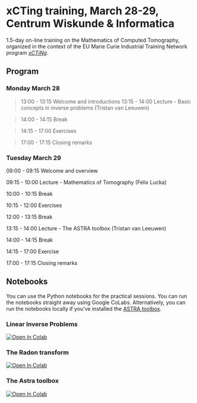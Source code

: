 # xCTing training, March 28-29, Centrum Wiskunde & Informatica

1.5-day on-line training on the Mathematics of Computed Tomography, organized in the context of the EU Marie Curie Industrial Training Network program [*xCTiNg*](https://xcting-itn.eu/). 

## Program

### Monday March 28

> 13:00 - 13:15 Welcome and introductions
> 13:15 - 14:00 Lecture - Basic concepts in inverse problems (Tristan van Leeuwen)

> 14:00 - 14:15 Break

> 14:15 - 17:00 Exercises

> 17:00 - 17:15 Closing remarks 


### Tuesday March 29

09:00 - 09:15 Welcome and overview

09:15 - 10:00 Lecture - Mathematics of Tomography (Felix Lucka)

10:00 - 10:15 Break

10:15 - 12:00 Exercises

12:00 - 13:15 Break

13:15 - 14:00 Lecture - The ASTRA toolbox (Tristan van Leeuwen) 

14:00 - 14:15 Break

14:15 - 17:00 Exercise

17:00 - 17:15 Closing remarks

## Notebooks

You can use the Python notebooks for the practical sessions. You can run the notebooks straight away using Google CoLabs. Alternatively, you can run the notebooks locally if you've installed the [ASTRA toolbox](https://www.astra-toolbox.com/). 

### Linear Inverse Problems

[![Open In Colab](https://colab.research.google.com/assets/colab-badge.svg)](https://colab.research.google.com/github/cicwi/xCTing_training/blob/main/notebooks/Linear_IP.ipynb)

### The Radon transform

[![Open In Colab](https://colab.research.google.com/assets/colab-badge.svg)](https://colab.research.google.com/github/cicwi/xCTing_training/blob/main/notebooks/Tomo_SVD.ipynb)

### The Astra toolbox

[![Open In Colab](https://colab.research.google.com/assets/colab-badge.svg)](https://colab.research.google.com/github/cicwi/xCTing_training/blob/main/notebooks/ASTRA1.ipynb)
